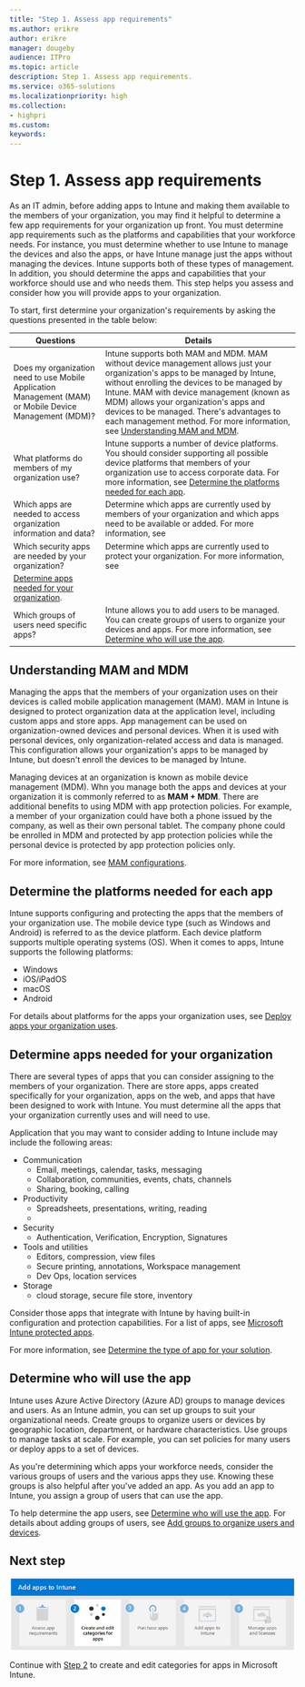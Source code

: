 ```yaml
---
title: "Step 1. Assess app requirements"
ms.author: erikre
author: erikre
manager: dougeby
audience: ITPro
ms.topic: article
description: Step 1. Assess app requirements.
ms.service: o365-solutions
ms.localizationpriority: high
ms.collection:
- highpri
ms.custom:
keywords:
---
```


# Step 1. Assess app requirements

As an IT admin, before adding apps to Intune and making them available to the members of your organization, you may find it helpful to determine a few app requirements for your organization up front. You must determine app requirements such as the platforms and capabilities that your workforce needs. For instance, you must determine whether to use Intune to manage the devices and also the apps, or have Intune manage just the apps without managing the devices. Intune supports both of these types of management. In addition, you should determine the apps and capabilities that your workforce should use and who needs them. This step helps you assess and consider how you will provide apps to your organization.

To start, first determine your organization's requirements by asking the questions presented in the table below:

| Questions | Details |
|---|---|
| Does my organization need to use Mobile Application Management (MAM) or Mobile Device Management (MDM)? | Intune supports both MAM and MDM. MAM without device management allows just your organization's apps to be managed by Intune, without enrolling the devices to be managed by Intune. MAM with device management (known as MDM) allows your organization's apps and devices to be managed. There's advantages to each management method. For more information, see [Understanding MAM and MDM](#understanding-mam-and-mdm).  |
| What platforms do members of my organization use? | Intune supports a number of device platforms. You should consider supporting all possible device platforms that members of your organization use to access corporate data. For more information, see [Determine the platforms needed for each app](#determine-the-platforms-needed-for-each-app). |
| Which apps are needed to access organization information and data? | Determine which apps are currently used by members of your organization and which apps need to be available or added. For more information, see 
| Which security apps are needed by your organization? | Determine which apps are currently used to protect your organization. For more information, see 
[Determine apps needed for your organization](#determine-apps-needed-for-your-organization). |
| Which groups of users need specific apps? | Intune allows you to add users to be managed. You can create groups of users to organize your devices and apps. For more information, see [Determine who will use the app](#determine-who-will-use-the-app). |

## Understanding MAM and MDM

Managing the apps that the members of your organization uses on their devices is called mobile application management (MAM). MAM in Intune is designed to protect organization data at the application level, including custom apps and store apps. App management can be used on organization-owned devices and personal devices. When it is used with personal devices, only organization-related access and data is managed. This configuration allows your organization's apps to be managed by Intune, but doesn't enroll the devices to be managed by Intune. 

Managing devices at an organization is known as mobile device management (MDM). Whn you manage both the apps and devices at your organization it is commonly referred to as **MAM + MDM**. There are additional benefits to using MDM with app protection policies. For example, a member of your organization could have both a phone issued by the company, as well as their own personal tablet. The company phone could be enrolled in MDM and protected by app protection policies while the personal device is protected by app protection policies only.

For more information, see [MAM configurations](apps-guide-overview.md#mam-configurations).

## Determine the platforms needed for each app

Intune supports configuring and protecting the apps that the members of your organization use. The mobile device type (such as Windows and Android) is referred to as the device platform. Each device platform supports multiple operating systems (OS). When it comes to apps, Intune supports the following platforms:
- Windows
- iOS/iPadOS
- macOS
- Android

For details about platforms for the apps your organization uses, see [Deploy apps your organization uses](/mem/intune/fundamentals/manage-apps#deploy-apps-your-organization-uses).

## Determine apps needed for your organization

There are several types of apps that you can consider assigning to the members of your organization. There are store apps, apps created specifically for your organization, apps on the web, and apps that have been designed to work with Intune. You must determine all the apps that your organization currently uses and will need to use. 

Application that you may want to consider adding to Intune include may include the following areas:

- Communication
    - Email, meetings, calendar, tasks, messaging
    - Collaboration, communities, events, chats, channels
    - Sharing, booking, calling
- Productivity
    - Spreadsheets, presentations, writing, reading
    - 
- Security
    - Authentication, Verification, Encryption, Signatures
- Tools and utilities
    - Editors, compression, view files
    - Secure printing, annotations, Workspace management
    - Dev Ops, location services
- Storage
    - cloud storage, secure file store, inventory

Consider those apps that integrate with Intune by having built-in configuration and protection capabilities. For a list of apps, see [Microsoft Intune protected apps](/mem/intune/apps/apps-supported-intune-apps).

For more information, see [Determine the type of app for your solution](/mem/intune/apps/apps-add#determine-the-type-of-app-for-your-solution).

## Determine who will use the app

Intune uses Azure Active Directory (Azure AD) groups to manage devices and users. As an Intune admin, you can set up groups to suit your organizational needs. Create groups to organize users or devices by geographic location, department, or hardware characteristics. Use groups to manage tasks at scale. For example, you can set policies for many users or deploy apps to a set of devices.

As you're determining which apps your workforce needs, consider the various groups of users and the various apps they use. Knowing these groups is also helpful after you've added an app. As you add an app to Intune, you assign a group of users that can use the app.

To help determine the app users, see [Determine who will use the app](/mem/intune/apps/apps-add#assess-app-requirements). For details about adding groups of users, see [Add groups to organize users and devices](/mem/intune/fundamentals/groups-add).

## Next step

[![Step 2 to create and edit categories for apps](../media/purchase-add-managed-apps/purchase-add-managed-apps-04.png)](apps-add-step-2.md)

Continue with [Step 2](apps-add-step-2.md) to create and edit categories for apps in Microsoft Intune.
